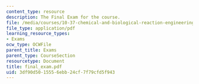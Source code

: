 ```yaml
---
content_type: resource
description: The Final Exam for the course.
file: /media/courses/10-37-chemical-and-biological-reaction-engineering-spring-2007/3df90d5015556ebb24cf7f79cfd5f943_final_exam.pdf
file_type: application/pdf
learning_resource_types:
- Exams
ocw_type: OCWFile
parent_title: Exams
parent_type: CourseSection
resourcetype: Document
title: final_exam.pdf
uid: 3df90d50-1555-6ebb-24cf-7f79cfd5f943
---
```

